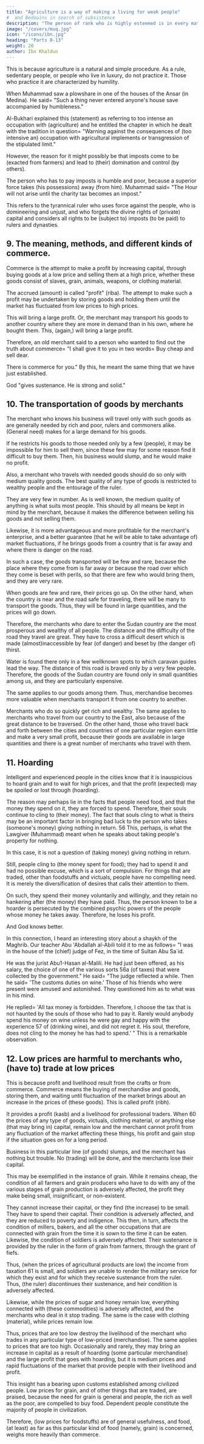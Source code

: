 ```yaml
---
title: "Agriculture is a way of making a living for weak people"
#  and Bedouins in search of subsistence
description: "The person of rank who is highly esteemed is in every material aspect more fortunate and wealthier than a person who has no rank. The reason for this is that the person of rank is served by the labor of others"
image: "/covers/muq.jpg"
icon: "/icons/ibn.jpg"
heading: "Parts 8-13"
weight: 20
author: Ibn Khaldun
---
```




This is because agriculture is a natural and simple procedure. As a rule, sedentary people, or people who live in luxury, do not practice it. Those who practice it are characterized by humility. 

When Muhammad saw a plowshare in one of the houses of the Ansar (in Medina). He said= "Such a thing never entered anyone's house save accompanied by humbleness."

Al-Bukhari explained this (statement) as referring to too intense an occupation with (agriculture) and he entitled the chapter in which he dealt with the tradition in question= "Warning against the consequences of (too intensive an) occupation with agricultural implements or transgression of the stipulated limit." 

However, the reason for it might possibly be that imposts come to be (exacted from farmers) and lead to (their) domination and control (by others). 

The person who has to pay imposts is humble and poor, because a superior force takes (his possessions) away (from him).
Muhammad said= "The Hour will not arise until the charity tax becomes an impost."

This refers to the tyrannical ruler who uses force against the people, who is domineering and unjust, and who forgets the divine rights of (private) capital and considers all rights to be (subject to) imposts (to be paid) to rulers and dynasties. 



## 9. The meaning, methods, and different kinds of commerce. 

Commerce is the attempt to make a profit by increasing capital, through buying goods at a low price and selling them at a high price, whether these goods consist of slaves, grain, animals, weapons, or clothing material. 

The accrued (amount) is called "profit" (riba). The attempt to make such a profit may be undertaken by storing goods and
holding them until the market has fluctuated from low prices to high prices. 

This will bring a large profit. Or, the merchant may transport his goods to another country where they are more in demand than in his own, where he bought them. This, (again,) will bring a large profit.

Therefore, an old merchant said to a person who wanted to find out the truth about commerce= "I shall give it to you in two words= Buy cheap and sell dear. 

There is commerce for you." By this, he meant the same thing that we have just established.

God "gives sustenance. He is strong and solid." 


## 10. The transportation of goods by merchants

The merchant who knows his business will travel only with such goods as are generally needed by rich and poor, rulers and commoners alike. (General need) makes for a large demand for his goods. 

If he restricts his goods to those needed only by a few (people), it may be impossible for him to sell them, since these few may for some reason find it difficult to buy them. Then, his business would slump, and he would make no profit.

Also, a merchant who travels with needed goods should do so only with medium quality goods. The best quality of any type of goods is restricted to wealthy people and the entourage of the ruler. 

They are very few in number. As is well known, the medium quality of anything is what suits most people. This should by all means be kept in mind by the merchant, because it makes the difference between selling his goods and not selling them.

Likewise, it is more advantageous and more profitable for the merchant's enterprise, and a better guarantee (that he will be able to take advantage of) market fluctuations, if he brings goods from a country that is far away and where there is danger on the road. 

In such a case, the goods transported will be few and rare, because the place where they come from is far away or because the road over which they come is beset with perils, so that there are few who would bring them, and they are very rare. 

When goods are few and rare, their prices go up. On the other hand, when the country is near and the road safe for traveling, there will be many to transport the goods. Thus, they will be found in large quantities, and the prices will go down.

Therefore, the merchants who dare to enter the Sudan country are the most prosperous and wealthy of all people. The distance and the difficulty of the road they travel are great. They have to cross a difficult desert which is made (almost)inaccessible by fear (of danger) and beset by (the danger of) thirst. 

Water is found there only in a few wellknown spots to which caravan guides lead the way. The distance of this road is braved only by a very few people. Therefore, the goods of the Sudan country are found only in small quantities among us, and they are particularly expensive. 

The same applies to our goods among them. Thus, merchandise becomes more valuable when merchants transport it from
one country to another. 

Merchants who do so quickly get rich and wealthy. The same applies to merchants who travel from our country to the East, also because of the great distance to be traversed. On the other hand, those who travel back and forth between the cities and countries of one particular region earn little and make a very small profit, because their goods are available in large quantities and there is a great number of merchants who travel with them.


## 11. Hoarding

Intelligent and experienced people in the cities know that it is inauspicious to hoard grain and to wait for high prices, and that the profit (expected) may be spoiled or lost through (hoarding). 

The reason may perhaps lie in the facts that people need food, and that the money they spend on it, they are forced to spend. Therefore, their souls continue to cling to (their money). The fact that souls cling to what is theirs may be an important factor in bringing bad luck to the person who takes (someone's money) giving nothing in return. 56 This, perhaps, is what the Lawgiver (Muhammad) meant when he speaks about taking people's property for nothing. 

In this case, it is not a question of (taking money) giving nothing in return.

Still, people cling to (the money spent for food); they had to spend it and had no possible excuse, which is a sort of compulsion. For things that are traded, other than foodstuffs and victuals, people have no compelling need. It is merely the diversification of desires that calls their attention to them. 

On such, they spend their money voluntarily and willingly, and they retain no hankering after (the money) they have paid. Thus, the person known to be a hoarder is persecuted by the combined psychic powers of the people whose money he takes
away. Therefore, he loses his profit. 

And God knows better.

In this connection, I heard an interesting story about a shaykh of the Maghrib. Our teacher Abu 'Abdallah al-Abili told it to me as follows= "I was in the house of the (chief) judge of Fez, in the time of Sultan Abu Sa`id. 

He was the jurist Abu1-Hasan al-Malili. He had just been offered, as his salary, the choice of one of the various sorts 56a (of taxes) that were collected by the government." He said= "The judge reflected a while. Then he said= 'The customs duties on wine.' Those of his friends who were present were amused and astonished. They questioned him as to what was in his mind. 

He replied= 'All tax money is forbidden. Therefore, I choose the tax that is not haunted by the souls of those who had to pay it. Rarely would anybody spend his money on wine unless he were gay and happy with the experience 57 of (drinking wine), and did not regret it. His soul, therefore, does not cling to the money he has had to spend.' " This is a remarkable observation. 


## 12. Low prices are harmful to merchants who, (have to) trade at low prices

This is because profit and livelihood result from the crafts or from commerce. Commerce means the buying of merchandise and
goods, storing them, and waiting until fluctuation of the market brings about an increase in the prices of (these goods). This is called profit (ribh). 

It provides a profit (kasb) and a livelihood for professional traders. When 60 the prices of any type of goods, victuals, clothing material, or anything else (that may bring in) capital, remain low and the merchant cannot profit from any fluctuation of the market affecting these things, his profit and gain stop if the situation goes on for a long period. 

Business in this particular line (of goods) slumps, and the merchant has nothing but trouble. No (trading) will be done, and the merchants lose their capital. 

This may be exemplified in the instance of grain. While it remains cheap, the condition of all farmers and grain producers who have to do with any of the various stages of grain production is adversely affected, the profit they make being small, insignificant, or non-existent. 

They cannot increase their capital, or they find (the increase) to be small. They have to spend their capital. Their condition is adversely affected, and they are reduced to poverty and indigence. This then, in turn, affects the condition of millers, bakers, and all the other occupations that are connected with grain from the time it is sown to the time it can be eaten. Likewise, the condition of soldiers is adversely affected. Their sustenance is provided by the ruler in the form of grain from farmers, through the grant of fiefs. 

Thus, (when the prices of agricultural products are low) the income from taxation 61 is small, and soldiers are unable to render the military service for which they exist and for which they receive sustenance from the ruler. Thus, (the ruler) discontinues their sustenance, and heir condition is adversely affected.

Likewise, while the prices of sugar and honey remain low, everything connected with (these commodities) is adversely affected, and the merchants who deal in it stop trading. The same is the case with clothing (material), while prices remain low. 

Thus, prices that are too low destroy the livelihood of the merchant who trades in any particular type of low-priced (merchandise). The same applies to prices that are too high. Occasionally and rarely, they may bring an increase in capital as a result of hoarding (some particular merchandise) and the large profit that goes with hoarding, but it is medium prices and rapid fluctuations of the market that provide people with their livelihood and profit.

This insight has a bearing upon customs established among civilized people. Low prices for grain, and of other things that are traded, are praised, because the need for grain is general and people, the rich as well as the poor, are compelled to
buy food. Dependent people constitute the majority of people in civilization.

Therefore, (low prices for foodstuffs) are of general usefulness, and food, (at least) as far as this particular kind of food (namely, grain) is concerned, weighs more heavily than commerce. 


